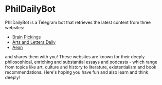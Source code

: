 <h1>PhilDailyBot</h1>
<p>PhilDailyBot is a Telegram bot that retrieves the latest content from three websites:
  <ul>
    <li><a href='www.brainpickings.org'>Brain Pickings</a></li>
    <li><a href='www.aldaily.com'>Arts and Letters Daily</a></li>
    <li><a href='www.aeon.co'>Aeon</a></li>
    </ul>
 and shares them with you! These websites are known for their deeply philosophical, enriching and substantial essays and podcasts - which range from topics like art, culture and history to literature, existentialism and book recommendations. Here's hoping you have fun and also learn and think deeply!</p>
